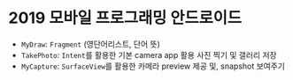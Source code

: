 # 2019 모바일 프로그래밍 안드로이드

- `MyDraw`: `Fragment` (영단어리스트, 단어 뜻)
- `TakePhoto`: `Intent`를 활용한 기본 camera app 활용 사진 찍기 및 갤러리 저장
- `MyCapture`: `SurfaceView`를 활용한 카메라 preview 제공 및, snapshot 보여주기
